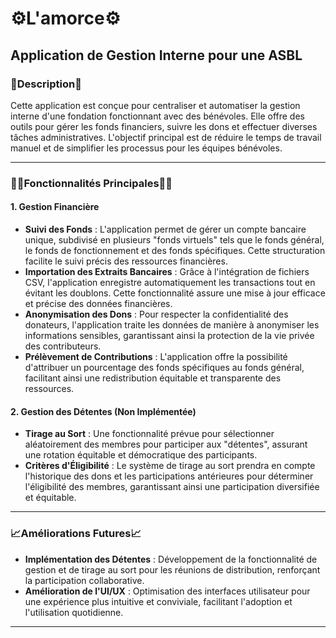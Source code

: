 # ⚙️L'amorce⚙️

## Application de Gestion Interne pour une ASBL

### 📝Description📝

Cette application est conçue pour centraliser et automatiser la gestion interne d'une fondation fonctionnant avec des bénévoles. Elle offre des outils pour gérer les fonds financiers, suivre les dons et effectuer diverses tâches administratives. L'objectif principal est de réduire le temps de travail manuel et de simplifier les processus pour les équipes bénévoles.

---

### 🧑‍💻Fonctionnalités Principales🧑‍💻

#### 1. Gestion Financière

- **Suivi des Fonds** : L'application permet de gérer un compte bancaire unique, subdivisé en plusieurs "fonds virtuels" tels que le fonds général, le fonds de fonctionnement et des fonds spécifiques. Cette structuration facilite le suivi précis des ressources financières.
- **Importation des Extraits Bancaires** : Grâce à l'intégration de fichiers CSV, l'application enregistre automatiquement les transactions tout en évitant les doublons. Cette fonctionnalité assure une mise à jour efficace et précise des données financières.
- **Anonymisation des Dons** : Pour respecter la confidentialité des donateurs, l'application traite les données de manière à anonymiser les informations sensibles, garantissant ainsi la protection de la vie privée des contributeurs.
- **Prélèvement de Contributions** : L'application offre la possibilité d'attribuer un pourcentage des fonds spécifiques au fonds général, facilitant ainsi une redistribution équitable et transparente des ressources.

#### 2. Gestion des Détentes (Non Implémentée)

- **Tirage au Sort** : Une fonctionnalité prévue pour sélectionner aléatoirement des membres pour participer aux "détentes", assurant une rotation équitable et démocratique des participants.
- **Critères d'Éligibilité** : Le système de tirage au sort prendra en compte l'historique des dons et les participations antérieures pour déterminer l'éligibilité des membres, garantissant ainsi une participation diversifiée et équitable.

---


### 📈Améliorations Futures📈

- **Implémentation des Détentes** : Développement de la fonctionnalité de gestion et de tirage au sort pour les réunions de distribution, renforçant la participation collaborative.
- **Amélioration de l'UI/UX** : Optimisation des interfaces utilisateur pour une expérience plus intuitive et conviviale, facilitant l'adoption et l'utilisation quotidienne.
---
